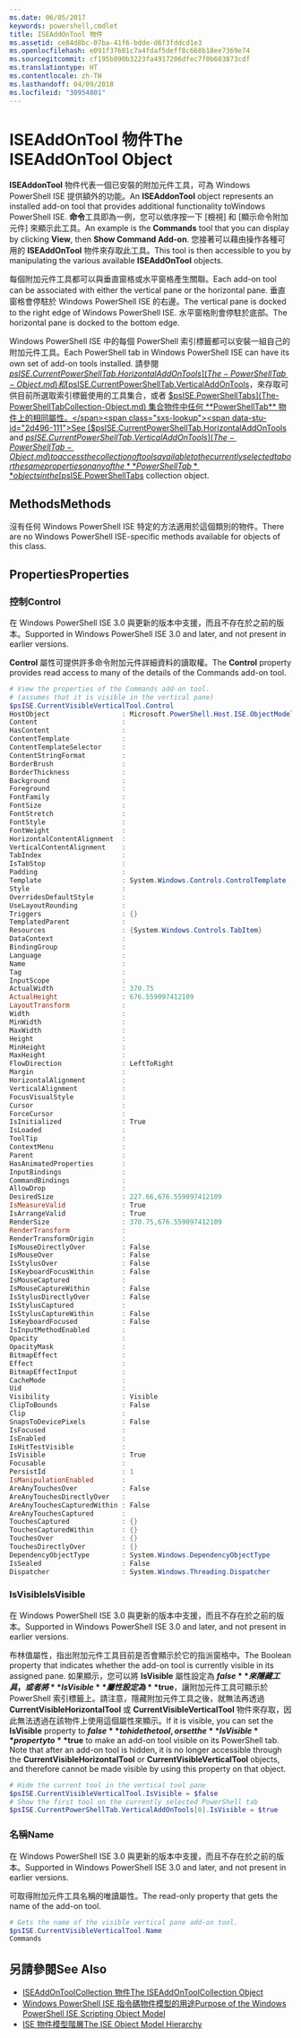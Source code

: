 ```yaml
---
ms.date: 06/05/2017
keywords: powershell,cmdlet
title: ISEAddOnTool 物件
ms.assetid: ce84d8bc-07ba-41f6-bdde-d6f3fddcd1e3
ms.openlocfilehash: e091f37601c7a4fdaf5deff8c668b18ee7369e74
ms.sourcegitcommit: cf195b090b3223fa4917206dfec7f0b603873cdf
ms.translationtype: HT
ms.contentlocale: zh-TW
ms.lasthandoff: 04/09/2018
ms.locfileid: "30954801"
---
```

# <a name="the-iseaddontool-object"></a><span data-ttu-id="2d496-103">ISEAddOnTool 物件</span><span class="sxs-lookup"><span data-stu-id="2d496-103">The ISEAddOnTool Object</span></span>

<span data-ttu-id="2d496-104">**ISEAddonTool** 物件代表一個已安裝的附加元件工具，可為 Windows PowerShell ISE 提供額外的功能。</span><span class="sxs-lookup"><span data-stu-id="2d496-104">An **ISEAddonTool** object represents an installed add-on tool that provides additional functionality toWindows PowerShell ISE.</span></span> <span data-ttu-id="2d496-105">**命令**工具即為一例，您可以依序按一下 [檢視] 和 [顯示命令附加元件] 來顯示此工具。</span><span class="sxs-lookup"><span data-stu-id="2d496-105">An example is the **Commands** tool that you can display by clicking **View**, then **Show Command Add-on**.</span></span> <span data-ttu-id="2d496-106">您接著可以藉由操作各種可用的 **ISEAddOnTool** 物件來存取此工具。</span><span class="sxs-lookup"><span data-stu-id="2d496-106">This tool is then accessible to you by manipulating the various available **ISEAddOnTool** objects.</span></span>

<span data-ttu-id="2d496-107">每個附加元件工具都可以與垂直窗格或水平窗格產生關聯。</span><span class="sxs-lookup"><span data-stu-id="2d496-107">Each add-on tool can be associated with either the vertical pane or the horizontal pane.</span></span> <span data-ttu-id="2d496-108">垂直窗格會停駐於 Windows PowerShell ISE 的右邊。</span><span class="sxs-lookup"><span data-stu-id="2d496-108">The vertical pane is docked to the right edge of Windows PowerShell ISE.</span></span> <span data-ttu-id="2d496-109">水平窗格則會停駐於底部。</span><span class="sxs-lookup"><span data-stu-id="2d496-109">The horizontal pane is docked to the bottom edge.</span></span>

<span data-ttu-id="2d496-110">Windows PowerShell ISE 中的每個 PowerShell 索引標籤都可以安裝一組自己的附加元件工具。</span><span class="sxs-lookup"><span data-stu-id="2d496-110">Each PowerShell tab in Windows PowerShell ISE can have its own set of add-on tools installed.</span></span> <span data-ttu-id="2d496-111">請參閱 [$psISE.CurrentPowerShellTab.HorizontalAddOnTools](The-PowerShellTab-Object.md) 和 [$psISE.CurrentPowerShellTab.VerticalAddOnTools](The-PowerShellTab-Object.md)，來存取可供目前所選取索引標籤使用的工具集合，或者 [$psISE.PowerShellTabs](The-PowerShellTabCollection-Object.md) 集合物件中任何 **PowerShellTab** 物件上的相同屬性。</span><span class="sxs-lookup"><span data-stu-id="2d496-111">See [$psISE.CurrentPowerShellTab.HorizontalAddOnTools](The-PowerShellTab-Object.md) and [$psISE.CurrentPowerShellTab.VerticalAddOnTools](The-PowerShellTab-Object.md) to access the collection of tools available to the currently selected tab or the same properties on any of the **PowerShellTab** objects in the [$psISE.PowerShellTabs](The-PowerShellTabCollection-Object.md) collection object.</span></span>

## <a name="methods"></a><span data-ttu-id="2d496-112">Methods</span><span class="sxs-lookup"><span data-stu-id="2d496-112">Methods</span></span>

<span data-ttu-id="2d496-113">沒有任何 Windows PowerShell ISE 特定的方法適用於這個類別的物件。</span><span class="sxs-lookup"><span data-stu-id="2d496-113">There are no Windows PowerShell ISE-specific methods available for objects of this class.</span></span>

## <a name="properties"></a><span data-ttu-id="2d496-114">Properties</span><span class="sxs-lookup"><span data-stu-id="2d496-114">Properties</span></span>

### <a name="control"></a><span data-ttu-id="2d496-115">控制</span><span class="sxs-lookup"><span data-stu-id="2d496-115">Control</span></span>

<span data-ttu-id="2d496-116">在 Windows PowerShell ISE 3.0 與更新的版本中支援，而且不存在於之前的版本。</span><span class="sxs-lookup"><span data-stu-id="2d496-116">Supported in Windows PowerShell ISE 3.0 and later, and not present in earlier versions.</span></span>

<span data-ttu-id="2d496-117">**Control** 屬性可提供許多命令附加元件詳細資料的讀取權。</span><span class="sxs-lookup"><span data-stu-id="2d496-117">The **Control** property provides read access to many of the details of the Commands add-on tool.</span></span>

```powershell
# View the properties of the Commands add-on tool.
# (assumes that it is visible in the vertical pane)
$psISE.CurrentVisibleVerticalTool.Control
HostObject                  : Microsoft.PowerShell.Host.ISE.ObjectModelRoot
Content                     :
HasContent                  :
ContentTemplate             :
ContentTemplateSelector     :
ContentStringFormat         :
BorderBrush                 :
BorderThickness             :
Background                  :
Foreground                  :
FontFamily                  :
FontSize                    :
FontStretch                 :
FontStyle                   :
FontWeight                  :
HorizontalContentAlignment  :
VerticalContentAlignment    :
TabIndex                    :
IsTabStop                   :
Padding                     :
Template                    : System.Windows.Controls.ControlTemplate
Style                       :
OverridesDefaultStyle       :
UseLayoutRounding           :
Triggers                    : {}
TemplatedParent             :
Resources                   : {System.Windows.Controls.TabItem}
DataContext                 :
BindingGroup                :
Language                    :
Name                        :
Tag                         :
InputScope                  :
ActualWidth                 : 370.75
ActualHeight                : 676.559097412109
LayoutTransform             :
Width                       :
MinWidth                    :
MaxWidth                    :
Height                      :
MinHeight                   :
MaxHeight                   :
FlowDirection               : LeftToRight
Margin                      :
HorizontalAlignment         :
VerticalAlignment           :
FocusVisualStyle            :
Cursor                      :
ForceCursor                 :
IsInitialized               : True
IsLoaded                    :
ToolTip                     :
ContextMenu                 :
Parent                      :
HasAnimatedProperties       :
InputBindings               :
CommandBindings             :
AllowDrop                   :
DesiredSize                 : 227.66,676.559097412109
IsMeasureValid              : True
IsArrangeValid              : True
RenderSize                  : 370.75,676.559097412109
RenderTransform             :
RenderTransformOrigin       :
IsMouseDirectlyOver         : False
IsMouseOver                 : False
IsStylusOver                : False
IsKeyboardFocusWithin       : False
IsMouseCaptured             :
IsMouseCaptureWithin        : False
IsStylusDirectlyOver        : False
IsStylusCaptured            :
IsStylusCaptureWithin       : False
IsKeyboardFocused           : False
IsInputMethodEnabled        :
Opacity                     :
OpacityMask                 :
BitmapEffect                :
Effect                      :
BitmapEffectInput           :
CacheMode                   :
Uid                         :
Visibility                  : Visible
ClipToBounds                : False
Clip                        :
SnapsToDevicePixels         : False
IsFocused                   :
IsEnabled                   :
IsHitTestVisible            :
IsVisible                   : True
Focusable                   :
PersistId                   : 1
IsManipulationEnabled       :
AreAnyTouchesOver           : False
AreAnyTouchesDirectlyOver   :
AreAnyTouchesCapturedWithin : False
AreAnyTouchesCaptured       :
TouchesCaptured             : {}
TouchesCapturedWithin       : {}
TouchesOver                 : {}
TouchesDirectlyOver         : {}
DependencyObjectType        : System.Windows.DependencyObjectType
IsSealed                    : False
Dispatcher                  : System.Windows.Threading.Dispatcher
```

### <a name="isvisible"></a><span data-ttu-id="2d496-118">IsVisible</span><span class="sxs-lookup"><span data-stu-id="2d496-118">IsVisible</span></span>

<span data-ttu-id="2d496-119">在 Windows PowerShell ISE 3.0 與更新的版本中支援，而且不存在於之前的版本。</span><span class="sxs-lookup"><span data-stu-id="2d496-119">Supported in Windows PowerShell ISE 3.0 and later, and not present in earlier versions.</span></span>

<span data-ttu-id="2d496-120">布林值屬性，指出附加元件工具目前是否會顯示於它的指派窗格中。</span><span class="sxs-lookup"><span data-stu-id="2d496-120">The Boolean property that indicates whether the add-on tool is currently visible in its assigned pane.</span></span> <span data-ttu-id="2d496-121">如果顯示，您可以將 **IsVisible** 屬性設定為 **$false** 來隱藏工具，或者將 **IsVisible** 屬性設定為 **$true**，讓附加元件工具可顯示於 PowerShell 索引標籤上。請注意，隱藏附加元件工具之後，就無法再透過 **CurrentVisibleHorizontalTool** 或 **CurrentVisibleVerticalTool** 物件來存取，因此無法透過在該物件上使用這個屬性來顯示。</span><span class="sxs-lookup"><span data-stu-id="2d496-121">If it is visible, you can set the **IsVisible** property to **$false** to hide the tool, or set the **IsVisible** property to **$true** to make an add-on tool visible on its PowerShell tab. Note that after an add-on tool is hidden, it is no longer accessible through the **CurrentVisibleHorizontalTool** or **CurrentVisibleVerticalTool** objects, and therefore cannot be made visible by using this property on that object.</span></span>

```powershell
# Hide the current tool in the vertical tool pane
$psISE.CurrentVisibleVerticalTool.IsVisible = $false
# Show the first tool on the currently selected PowerShell tab
$psISE.CurrentPowerShellTab.VerticalAddOnTools[0].IsVisible = $true
```

### <a name="name"></a><span data-ttu-id="2d496-122">名稱</span><span class="sxs-lookup"><span data-stu-id="2d496-122">Name</span></span>

<span data-ttu-id="2d496-123">在 Windows PowerShell ISE 3.0 與更新的版本中支援，而且不存在於之前的版本。</span><span class="sxs-lookup"><span data-stu-id="2d496-123">Supported in Windows PowerShell ISE 3.0 and later, and not present in earlier versions.</span></span>

<span data-ttu-id="2d496-124">可取得附加元件工具名稱的唯讀屬性。</span><span class="sxs-lookup"><span data-stu-id="2d496-124">The read-only property that gets the name of the add-on tool.</span></span>

```powershell
# Gets the name of the visible vertical pane add-on tool.
$psISE.CurrentVisibleVerticalTool.Name
Commands
```

## <a name="see-also"></a><span data-ttu-id="2d496-125">另請參閱</span><span class="sxs-lookup"><span data-stu-id="2d496-125">See Also</span></span>

- [<span data-ttu-id="2d496-126">ISEAddOnToolCollection 物件</span><span class="sxs-lookup"><span data-stu-id="2d496-126">The ISEAddOnToolCollection Object</span></span>](The-ISEAddOnToolCollection-Object.md)
- [<span data-ttu-id="2d496-127">Windows PowerShell ISE 指令碼物件模型的用途</span><span class="sxs-lookup"><span data-stu-id="2d496-127">Purpose of the Windows PowerShell ISE Scripting Object Model</span></span>](Purpose-of-the-Windows-PowerShell-ISE-Scripting-Object-Model.md)
- [<span data-ttu-id="2d496-128">ISE 物件模型階層</span><span class="sxs-lookup"><span data-stu-id="2d496-128">The ISE Object Model Hierarchy</span></span>](The-ISE-Object-Model-Hierarchy.md)